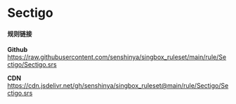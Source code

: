 # Sectigo

#### 规则链接

**Github**
https://raw.githubusercontent.com/senshinya/singbox_ruleset/main/rule/Sectigo/Sectigo.srs

**CDN**
https://cdn.jsdelivr.net/gh/senshinya/singbox_ruleset@main/rule/Sectigo/Sectigo.srs